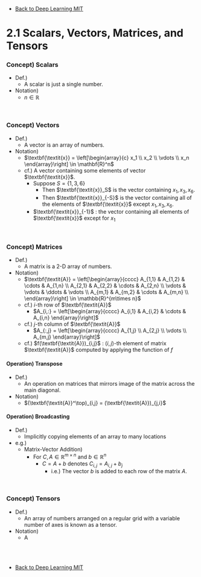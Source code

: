 * [Back to Deep Learning MIT](../../main.md)

# 2.1 Scalars, Vectors, Matrices, and Tensors

### Concept) Scalars
- Def.)
  - A scalar is just a single number.
- Notation)
  - $n\in \mathbb{R}$

<br>

### Concept) Vectors
- Def.)
  - A vector is an array of numbers.
- Notation)
  - $`\textbf{\textit{x}} = \left[\begin{array}{c}
    x_1 \\ x_2 \\ \vdots \\ x_n
  \end{array}\right] \in \mathbf{R}^n`$
  - cf.) A vector containing some elements of vector $`\textbf{\textit{x}}`$.
    - Suppose $`S=\left\lbrace 1,3,6 \right\rbrace`$
      - Then $`\textbf{\textit{x}}_S`$ is the vector containing $`x_1, x_3, x_6`$.
      - Then $`\textbf{\textit{x}}_{-S}`$ is the vector containing all of the elements of $`\textbf{\textit{x}}`$ except $`x_1, x_3, x_6`$.
    - $`\textbf{\textit{x}}_{-1}`$ : the vector containing all elements of $`\textbf{\textit{x}}`$ except for $`x_1`$

<br>

### Concept) Matrices
- Def.)
  - A matrix is a 2-D array of numbers.
- Notation)
  - $`\textbf{\textit{A}} = \left[\begin{array}{cccc}
    A_{1,1} & A_{1,2} & \cdots & A_{1,n} \\
    A_{2,1} & A_{2,2} & \cdots & A_{2,n} \\
    \vdots & \vdots & \ddots & \vdots \\
    A_{m,1} & A_{m,2} & \cdots & A_{m,n} \\
  \end{array}\right] \in \mathbb{R}^{m\times n}`$
  - cf.) $`i`$-th row of $`\textbf{\textit{A}}`$
    - $`A_{i,:} = \left[\begin{array}{cccc}
    A_{i,1} & A_{i,2} & \cdots & A_{i,n}
  \end{array}\right]`$
  - cf.) $`j`$-th column of $`\textbf{\textit{A}}`$
    - $`A_{:,j} = \left[\begin{array}{cccc}
    A_{1,j} \\ A_{2,j} \\ \vdots \\ A_{m,j}
  \end{array}\right]`$
  - cf.) $`f(\textbf{\textit{A}})_{i,j}`$ : $`(i,j)`$-th element of matrix $`\textbf{\textit{A}}`$ computed by applying the function of $f$

#### Operation) Transpose
- Def.)
  - An operation on matrices that mirrors image of the matrix across the main diagonal.
- Notation)
  - $`(\textbf{\textit{A}}^\top)_{i,j} = (\textbf{\textit{A}})_{j,i}`$

#### Operation) Broadcasting
- Def.)
  - Implicitly copying elements of an array to many locations
- e.g.)
  - Matrix-Vector Addition)
    - For $`C, A \in \mathbb{R}^{m\times n} \textrm{ and } b \in \mathbb{R}^{n}`$
      - $`C = A+b`$ denotes $`C_{i,j} = A_{i,j}+b_{j}`$
        - i.e.) The vector $`b`$ is added to each row of the matrix $`A`$.

<br>

### Concept) Tensors
- Def.)
  - An array of numbers arranged on a regular grid with a variable number of axes is known as a tensor.
- Notation)
  - $\mathsf{A}$

<br>










<br>

* [Back to Deep Learning MIT](../../main.md)